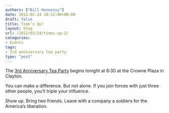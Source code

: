 ```yaml
---
authors: ["Bill Hennessy"]
date: 2012-02-24 10:12:00+00:00
draft: false
title: Time’s Up!
layout: blog
url: /2012/02/24/times-up-2/
categories:
- Events
tags:
- 3rd anniversary tea party
type: "post"
---
```


The [3rd Anniversary Tea Party](https://3rdanniversaryteaparty.eventbrite.com/) begins tonight at 6:30 at the Crowne Plaza in Clayton.

You can make a difference. But not alone. If you join forces with just three other people, you’ll triple your influence. 

Show up. Bring two friends. Leave with a company a soldiers for the America’s liberation.
